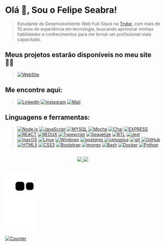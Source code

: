 # Olá 👋, Sou o Felipe Seabra!

>Estudante de Desenvolvimento Web Full-Stack na [Trybe](https://www.betrybe.com/), com mais de 10 anos de experiência em tecnologia, buscando aprimorar minhas habilidades e conhecimentos para me tornar um profissional mais capacitado.


## Meus projetos estarão disponíveis no meu site 👨‍💻
> [![WebSite][WebSite-card]][WebSite-url]

[WebSite-card]: https://img.shields.io/static/v1?style=for-the-badge&message=Website&color=000000&logo=Safari&logoColor=FFFFFF&label=
[WebSite-url]: https://felipeseabra.dev.br/


## Me encontre aqui:

> [![LinkedIn][LinkedIn-card]][LinkedIn-url]
[![Instagram][Instagram-card]][Instagram-url]
[![Mail][Mail-card]][Mail-url]

[LinkedIn-card]: https://img.shields.io/static/v1?style=for-the-badge&message=LinkedIn&color=0A66C2&logo=LinkedIn&logoColor=FFFFFF&label=
[LinkedIn-url]: https://linkedin.com/in/felipe-seabra

[Instagram-card]: https://img.shields.io/static/v1?style=for-the-badge&message=Instagram&color=E4405F&logo=Instagram&logoColor=FFFFFF&label=
[Instagram-url]: https://www.instagram.com/felipeseabra_/

[Mail-card]: https://img.shields.io/static/v1?style=for-the-badge&message=Mail&color=005FF9&logo=Mail.Ru&logoColor=FFFFFF&label=
[Mail-url]: mailto:contato@felipeseabra.dev.br


## Linguagens e ferramentas:

> [![Node.js][Node.js-card]][Node.js-url]
[![JavaScript][JavaScript]][JavaScript-url]
[![MYSQL][MYSQL]][MYSQL-url]
[![Mocha][Mocha]][Mocha-url]
[![Chai][Chai]][Chai-url]
[![EXPRESS][EXPRESS]][EXPRESS-url]
[![REACT][REACT]][REACT-url]
[![REDUX][REDUX]][REDUX-url]
[![Typescript][Typescript]][Typescript-url]
[![Sequelize][Sequelize]][Sequelize-url]
[![RTL][RTL]][RTL-url]
[![Jest][Jest]][Jest-url]
[![macOS][macOS]][macOS-url]
[![Linux][Linux]][Linux-url]
[![Windows][Windows]][Windows-url]
[![postgres][postgres]][postgres-url]
[![cplusplus][cplusplus]][cplusplus-url]
[![git][git]][git-url]
[![GitHub][GitHub]][GitHub-url]
[![HTML5][HTML5]][HTML5-url]
[![CSS3][CSS3]][CSS3-url]
[![Bootstrap][Bootstrap.com]][Bootstrap-url]
[![mongo][mongo]][mongo-url]
[![Bash][Bash]][Bash-url]
[![Docker][Docker]][Docker-url]
[![Python][Python]][Python-url]

[Node.js-card]: https://img.shields.io/badge/-Node.js-80BC02?style=for-the-badge&logo=node.js&logoColor=black
[Node.js-url]: https://nodejs.org/en

[JavaScript]: https://img.shields.io/badge/-JavaScript-F7DF1E?style=for-the-badge&logo=node.js&logoColor=black
[JavaScript-url]: https://www.javascript.com

[MYSQL]: https://img.shields.io/badge/MySQL-00758f?style=for-the-badge&logo=mysql&logoColor=white
[MYSQL-url]: https://www.mysql.com

[Mocha]: https://img.shields.io/badge/MOCHA-6D4A31?style=for-the-badge&logo=mocha&logoColor=white
[Mocha-url]: https://mochajs.org

[Chai]: https://img.shields.io/badge/chai-974942?style=for-the-badge&logo=chai&logoColor=white
[Chai-url]: https://www.chaijs.com

[DOCKER]: https://img.shields.io/badge/Docker-0db7ed?style=for-the-badge&logo=docker&logoColor=white
[DOCKER-url]: https://www.docker.com

[EXPRESS]: https://img.shields.io/badge/Express-FFFFFF?style=for-the-badge&logo=express&logoColor=black
[EXPRESS-url]: https://expressjs.com

[REACT]: https://img.shields.io/badge/-React.js-20232A?style=for-the-badge&logo=react
[REACT-url]: https://legacy.reactjs.org/docs/getting-started.html

[REDUX]: https://img.shields.io/badge/-Redux-764abc?style=for-the-badge&logo=redux&logoColor=black
[REDUX-url]: https://redux.js.org
  
[Typescript]: https://img.shields.io/badge/typescript-3178C6?style=for-the-badge&logo=typescript&logoColor=white
[Typescript-url]: https://www.typescriptlang.org

[Sequelize]: https://img.shields.io/badge/Sequelize-06AFEF?style=for-the-badge&logo=sequelize&logoColor=white
[Sequelize-url]: https://sequelize.org
  
[RTL]: https://img.shields.io/badge/Testing%20library-E33332?style=for-the-badge&logo=testing-library&logoColor=white
[RTL-url]: https://testing-library.com/docs/react-testing-library/intro/

[Jest]: https://img.shields.io/badge/jest-C21325?style=for-the-badge&logo=jest&logoColor=white
[Jest-url]: https://jestjs.io/pt-BR/

[macOS]: https://img.shields.io/static/v1?style=for-the-badge&message=macOS&color=000000&logo=macOS&logoColor=FFFFFF&label=
[macOS-url]: https://www.apple.com/br/

[Linux]: https://img.shields.io/badge/linux-FCC624?style=for-the-badge&logo=linux&logoColor=white
[Linux-url]: https://www.linux.org

[Windows]: https://img.shields.io/badge/Windows-0071C6?style=for-the-badge&logo=windows&logoColor=white
[Windows-url]: https://www.microsoft.com/pt-br/windows/?r=1

[postgres]: https://img.shields.io/badge/-postgresql-4169E1?style=for-the-badge&logo=postgresql&logoColor=black
[postgres-url]: https://www.postgresql.org/

[cplusplus]: https://img.shields.io/badge/-C++-00599C?style=for-the-badge&logo=cplusplus&logoColor=black
[cplusplus-url]: https://learn.microsoft.com/en-us/cpp/cpp/?view=msvc-170

[git]: https://img.shields.io/badge/git-F05032?style=for-the-badge&logo=git&logoColor=white
[git-url]: https://git-scm.com/doc

[GitHub]: https://img.shields.io/badge/git_hub-181717?style=for-the-badge&logo=github&logoColor=white
[GitHub-url]: https://github.com/

[HTML5]: https://img.shields.io/badge/html5-E34F26?style=for-the-badge&logo=html5&logoColor=white
[HTML5-URL]: https://developer.mozilla.org/en-US/docs/Glossary/HTML5

[CSS3]: https://img.shields.io/badge/css_3-1572B6?style=for-the-badge&logo=css3&logoColor=white
[CSS3-url]: https://developer.mozilla.org/pt-BR/docs/Web/CSS

[Bootstrap.com]: https://img.shields.io/badge/Bootstrap-563D7C?style=for-the-badge&logo=bootstrap&logoColor=white
[Bootstrap-url]: https://getbootstrap.com

[mongo]: https://img.shields.io/badge/mongodb-47A248?style=for-the-badge&logo=mongodb&logoColor=black
[mongo-url]: https://www.mongodb.com/

[Bash]: https://img.shields.io/badge/GNU_bash-4EAA25?style=for-the-badge&logo=gnubash&logoColor=white
[Bash-url]: https://www.gnu.org/software/bash/

[Python]: https://img.shields.io/static/v1?style=for-the-badge&message=Python&color=3776AB&logo=Python&logoColor=FFFFFF&label=
[Python-url]: https://www.python.org/

##

<div align="center">
  <a href="https://github.com/felipe-seabra">
  <img height="150em" src="https://github-readme-stats.vercel.app/api?username=felipe-seabra&show_icons=true&theme=radical"/>
  <img height="150em" src="https://github-readme-stats.vercel.app/api/top-langs/?username=felipe-seabra&layout=compact&theme=radical"/>
</div>

##
    
![Snake animation](https://github.com/felipe-seabra/felipe-seabra/blob/output/github-contribution-grid-snake.svg)

![Counter](https://komarev.com/ghpvc/?username=felipe-seabra&label=Profile%20views&color=0e75b6&style=flat)
